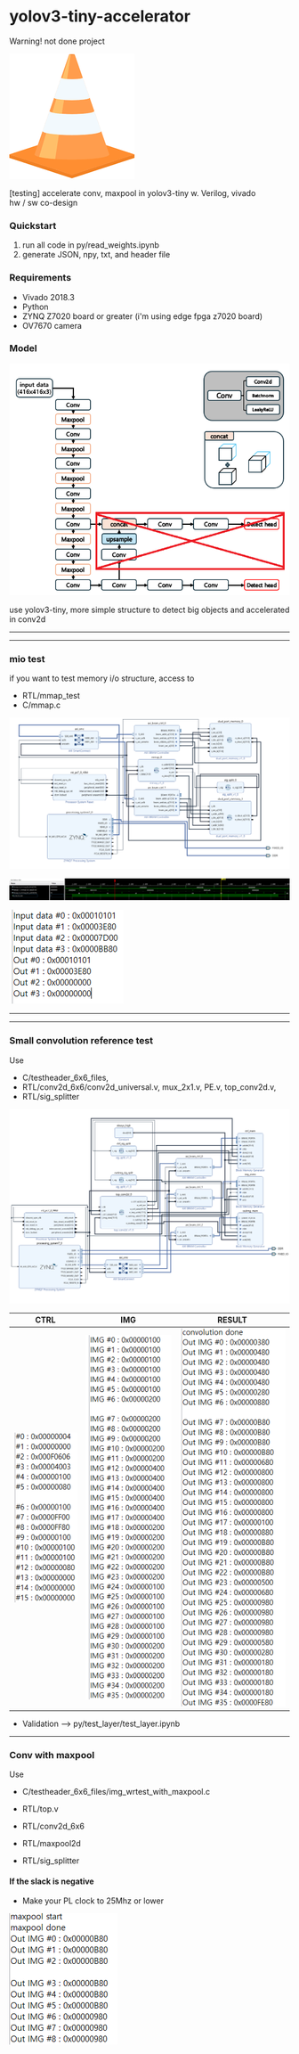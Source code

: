 # yolov3-tiny-accelerator

Warning! not done project

![img_error](./img/under_construction.png)



[testing] accelerate conv, maxpool in yolov3-tiny w. Verilog, vivado <br>
hw / sw co-design

<h3>Quickstart</h3>

1. run all code in py/read_weights.ipynb
2. generate JSON, npy, txt, and header file


<h3> Requirements </h3>

* Vivado 2018.3
* Python
* ZYNQ Z7020 board or greater (i'm using edge fpga z7020 board)
* OV7670 camera



<h3>Model</h3>

![img_error](./img/model.png)
<p> use yolov3-tiny, more simple structure to detect big objects and accelerated in conv2d</p>

---
---

<h3> mio test</h3>
if you want to test memory i/o structure, access to <br>

* RTL/mmap_test<br>
* C/mmap.c<br>

![img_error](./img/mmap_bd.png)

![img_error](./img/mmap_ila.png)

![img_error](./img/mmap_result.png)


---
---
<h3> Small convolution reference test </h3>
Use <br>

* C/testheader_6x6_files, <br>
* RTL/conv2d_6x6/conv2d_universal.v, mux_2x1.v, PE.v, top_conv2d.v, <br>
* RTL/sig_splitter <br>

![img_error](./img/smol_bd.png)

| CTRL | IMG  | RESULT |
|------|------|--------|
| ![img_error](./img/smol_ctrl.png) | ![img_error](./img/smol_img.png) | ![img_error](./img/smol_result.png) |


* Validation --> py/test_layer/test_layer.ipynb

---

<h3> Conv with maxpool</h3>

Use 

* C/testheader_6x6_files/img_wrtest_with_maxpool.c

* RTL/top.v

* RTL/conv2d_6x6

* RTL/maxpool2d

* RTL/sig_splitter

<h4>If the slack is negative</h4>

* Make your PL clock to 25Mhz or lower

![img_error](./img/smol_maxpool_result.png)
